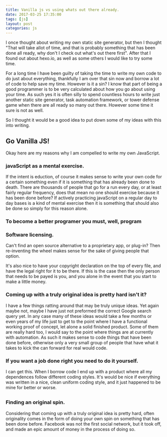 ```yaml
---
title: Vanilla js vs using whats out there already.
date: 2017-03-25 17:35:00
tags: [js]
layout: post
categories: js
---
```


I once thought about writing my own static site generator, but then I thought "That will take allot of time, and that is probably something that has been done all ready, why don't I check out what's out there first". After that I found out about hexo.io, as well as some others I would like to try some time.

For a long time I have been guilty of taking the time to write my own code to do just about everything, thankfully I am over that sin now and borrow a lot of code to help save my time. However is it a sin? I know that part of being a good programmer is to be very calculated about how you go about using your time. As such yes it is often silly to spend countless hours to write just another static site generator, task automation framework, or tower defense game when there are all ready so many out there. However some time it sure is not as well. 

So I thought it would be a good idea to put down some of my ideas with this into writing.

## Go Vanilla JS!

Okay here are my reasons why I am compelled to write my own JavaScript.

### javaScript as a mental exercise.

If the intent is eduction, of course it makes sense to write your own code for a certain something even if it is something that has already been done to death. There are thousands of people that go for a run every day, or at least fairly regular frequency, does that mean no one should exercise because it has been done before? If actively practicing javaScript on a regular day to day bases is a kind of mental exercise then it is something that should also be done so simply for this reason alone.

### To become a better programer you must, well, program

### Software licensing.

Can't find an open source alternative to a proprietary app, or plug-in? Then re-inventing the wheel makes sense for the sake of giving people that option.

It's also nice to have your copyright declaration on the top of every file, and have the legal right for it to be there. If this is the case then the only person that needs to be payed is you, and you alone in the event that you start to make a little money.

### Coming up with a truly original idea is pretty hard isn't it?

I have a few things ratting around that may be truly unique ideas. Yet again maybe not, maybe I have just not preformed the correct Google search query yet. In any case many of these ideas would take a few months or even years of my life just to get to the point where I have a functional working proof of concept, let alone a solid finished product. Some of them are really hard too, I would say to the point where things are at currently with automation. As such it makes sense to code things that have been done before, otherwise only a very small group of people that have what it takes to kick the can forward for real would code.

### If you want a job done right you need to do it yourself.

I can get this. When I borrow code I end up with a product where all my dependences follow different coding styles. It's would be nice if everything was written in a nice, clean uniform coding style, and it just happened to be mine for better or worse.

##

### Finding an original spin.

Considering that coming up with a truly original idea is pretty hard, often originality comes in the form of doing your own spin on something that has been done before. Facebook was not the first social network, but it took off, and made an epic amount of money in the process of doing so.

